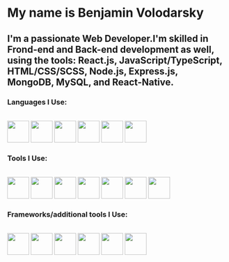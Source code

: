 <h1>My name is Benjamin Volodarsky</h1>
<h2>I'm a passionate Web Developer.I'm skilled in Frond-end and Back-end development as well, using the tools: React.js, JavaScript/TypeScript, HTML/CSS/SCSS, Node.js, Express.js, MongoDB, MySQL, and React-Native.</h2>
<h3>Languages I Use:</h3>
<br>
<div>
<img src="https://www.svgrepo.com/show/452228/html-5.svg" width="50" height="50">
<img src="https://www.svgrepo.com/show/373535/css.svg" width="50" height="50">
<img src="https://www.svgrepo.com/show/349419/javascript.svg" width="50" height="50">
<img src="https://www.svgrepo.com/show/349540/typescript.svg" width="50" height="50">
<img src="https://www.svgrepo.com/show/452092/react.svg" width="50" height="50">
<img src="https://www.svgrepo.com/show/349502/sass.svg" width="50" height="50">
<h3>Tools I Use:</h3>
  </div>
<br>
<div>
<img src="https://www.svgrepo.com/show/354119/nodejs-icon.svg" width="50" height="50">
<img src="https://www.svgrepo.com/show/353724/express.svg" width="50" height="50">
<img src="https://www.svgrepo.com/show/373845/mongo.svg" width="50" height="50">
<img src="https://www.svgrepo.com/show/473731/mysql.svg" width="50" height="50">
<img src="https://www.svgrepo.com/show/452093/redux.svg" width="50" height="50">
<img src="https://www.svgrepo.com/show/512317/github-142.svg" width="50" height="50">
<img src="https://www.svgrepo.com/show/452210/git.svg" width="50" height="50">

<h3>Frameworks/additional tools I Use:</h3>
  </div>
<br>
<div>
<img src="https://www.svgrepo.com/show/354112/nextjs.svg" width="50" height="50">
<img src="https://www.svgrepo.com/show/374167/vite.svg" width="50" height="50">
<img src="https://www.svgrepo.com/show/374118/tailwind.svg" width="50" height="50">
<img src="https://www.svgrepo.com/show/452207/framer.svg" width="50" height="50">
<img src="https://raw.githubusercontent.com/nextui-org/nextui/main/apps/docs/public/isotipo.png" width="50" height="50">
<img src="https://avatars.githubusercontent.com/u/139895814?s=280&v=4" width="50" height="50">
</div>



